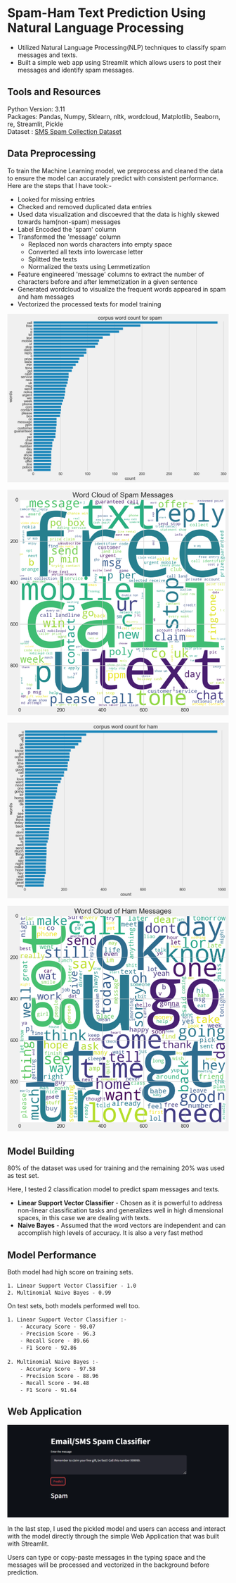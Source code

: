
# Spam-Ham Text Prediction Using Natural Language Processing
- Utilized Natural Language Processing(NLP) techniques to classify spam messages and texts.
- Built a simple web app using Streamlit which allows users to post their messages and identify spam messages.


## Tools and Resources
Python Version: 3.11\
Packages: Pandas, Numpy, Sklearn, nltk, wordcloud, Matplotlib, Seaborn, re, Streamlit, Pickle\
Dataset : [SMS Spam Collection Dataset](https://www.kaggle.com/datasets/uciml/sms-spam-collection-dataset)

## Data Preprocessing
To train the Machine Learning model, we preprocess and cleaned the data to ensure the model can accurately predict with consistent performance. Here are the steps that I have took:-

- Looked for missing entries
- Checked and removed duplicated data entries 
- Used data visualization and discoevred that the data is highly skewed towards ham(non-spam) messages
- Label Encoded the 'spam' column
- Transformed the 'message' column
    - Replaced non words characters into empty space
    - Converted all texts into lowercase letter
    - Splitted the texts
    - Normalized the texts using Lemmetization
- Feature engineered 'message' columns to extract the number of characters before and after lemmetization in a given sentence  
- Generated wordcloud to visualize the frequent words appeared in spam and ham messages
- Vectorized the processed texts for model training
 
 ![Spam Corpus](https://github.com/BryanNGYH/Spam-Ham-Detection/blob/master/images/spam_corpus.png?raw=true)
 
 ![Word Cloud of Spam Messages](https://github.com/BryanNGYH/Spam-Ham-Detection/blob/master/images/spam_wordcloud.png?raw=true)

 ![Ham Corpus](https://github.com/BryanNGYH/Spam-Ham-Detection/blob/master/images/ham_corpus.png?raw=true)
 
 ![Word Cloud of Ham Messages](https://github.com/BryanNGYH/Spam-Ham-Detection/blob/master/images/ham_wordcloud.png?raw=true)


## Model Building
80% of the dataset was used for training and the remaining 20% was used as test set.

Here, I tested 2 classification model to predict spam messages and texts.

- **Linear Support Vector Classifier** - Chosen as it is powerful to address non-linear classification tasks and generalizes well in high dimensional spaces, in this case we are dealing with texts.
- **Naive Bayes** - Assumed that the word vectors are independent and can accomplish high levels of accuracy. It is also a very fast method



## Model Performance
Both model had high score on training sets.

    1. Linear Support Vector Classifier - 1.0
    2. Multinomial Naive Bayes - 0.99

On test sets, both models performed well too.

    1. Linear Support Vector Classifier :-
        - Accuracy Score - 98.07
        - Precision Score - 96.3
        - Recall Score - 89.66
        - F1 Score - 92.86
    
    2. Multinomial Naive Bayes :-
        - Accuracy Score - 97.58
        - Precision Score - 88.96
        - Recall Score - 94.48
        - F1 Score - 91.64
## Web Application
![Web App](https://github.com/BryanNGYH/Spam-Ham-Detection/blob/master/images/Web%20App.png?raw=true)

In the last step, I used the pickled model and users can access and interact with the model directly through the simple Web Application that was built with Streamlit.

Users can type or copy-paste messages in the typing space and the messages will be processed and vectorized in the background before prediction.
